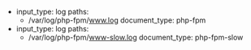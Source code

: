 - input_type: log
  paths:
    - /var/log/php-fpm/www.log
  document_type: php-fpm
- input_type: log
  paths:
    - /var/log/php-fpm/www-slow.log
  document_type: php-fpm-slow

